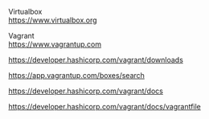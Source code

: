 Virtualbox  
<https://www.virtualbox.org>

Vagrant  
<https://www.vagrantup.com>

<https://developer.hashicorp.com/vagrant/downloads>

<https://app.vagrantup.com/boxes/search>

<https://developer.hashicorp.com/vagrant/docs>

<https://developer.hashicorp.com/vagrant/docs/vagrantfile>
